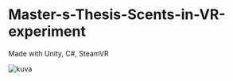 # Master-s-Thesis-Scents-in-VR-experiment

Made with Unity, C#, SteamVR

![kuva](https://user-images.githubusercontent.com/26521643/116872395-7a8d2980-ac1e-11eb-91ad-174df64aa3dd.png)

